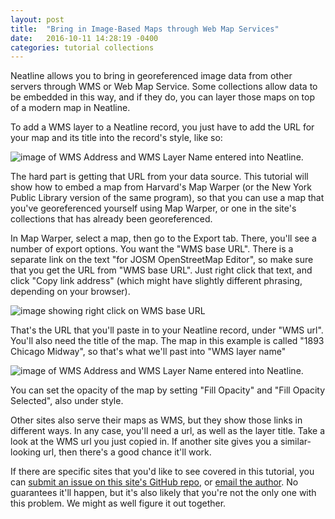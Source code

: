 ```yaml
---
layout: post
title:  "Bring in Image-Based Maps through Web Map Services"
date:   2016-10-11 14:28:19 -0400
categories: tutorial collections
---
```


Neatline allows you to bring in georeferenced image data from other servers
through WMS or Web Map Service. Some collections allow data to be embedded in
this way, and if they do, you can layer those maps on top of a modern map in
Neatline.

To add a WMS layer to a Neatline record, you just have to add the URL for your
map and its title into the record's style, like so:

![image of WMS Address and WMS Layer Name entered into Neatline.](https://s3.amazonaws.com/dh-general-purpose/wms_info.png)

The hard part is getting that URL from your data source. This tutorial will show
how to embed a map from Harvard's Map Warper (or the New York Public Library
version of the same program), so that you can use a map that you've
georeferenced yourself using Map Warper, or one in the site's collections that
has already been georeferenced.

In Map Warper, select a map, then go to the Export tab. There, you'll see a
number of export options. You want the "WMS base URL". There is a separate link
on the text "for JOSM OpenStreetMap Editor", so make sure that you get the URL
from "WMS base URL". Just right click that text, and click "Copy link address"
(which might have slightly different phrasing, depending on your browser).

![image showing right click on WMS base URL](https://s3.amazonaws.com/dh-general-purpose/wms_right_click.png)

That's the URL that you'll paste in to your Neatline record, under "WMS url".
You'll also need the title of the map. The map in this example is called "1893
Chicago Midway", so that's what we'll past into "WMS layer name"

![image of WMS Address and WMS Layer Name entered into Neatline.](https://s3.amazonaws.com/dh-general-purpose/wms_info.png)

You can set the opacity of the map by setting "Fill Opacity" and "Fill Opacity
Selected", also under style.

Other sites also serve their maps as WMS, but they show those links in different
ways. In any case, you'll need a url, as well as the layer title. Take a look at
the WMS url you just copied in. If another site gives you a similar-looking url,
then there's a good chance it'll work.

If there are specific sites that you'd like to see covered in this tutorial,
you can [submit an issue on this site's GitHub repo](https://github.com/jaguillette/omekaSugar/issues),
or [email the author](mailto:jguillette@fas.harvard.edu). No guarantees it'll
happen, but it's also likely that you're not the only one with this problem. We
might as well figure it out together.
